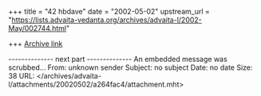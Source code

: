 +++
title = "42 hbdave"
date = "2002-05-02"
upstream_url = "https://lists.advaita-vedanta.org/archives/advaita-l/2002-May/002744.html"

+++
[Archive link](https://lists.advaita-vedanta.org/archives/advaita-l/2002-May/002744.html)



-------------- next part --------------
An embedded message was scrubbed...
From: unknown sender
Subject: no subject
Date: no date
Size: 38
URL: </archives/advaita-l/attachments/20020502/a264fac4/attachment.mht>
